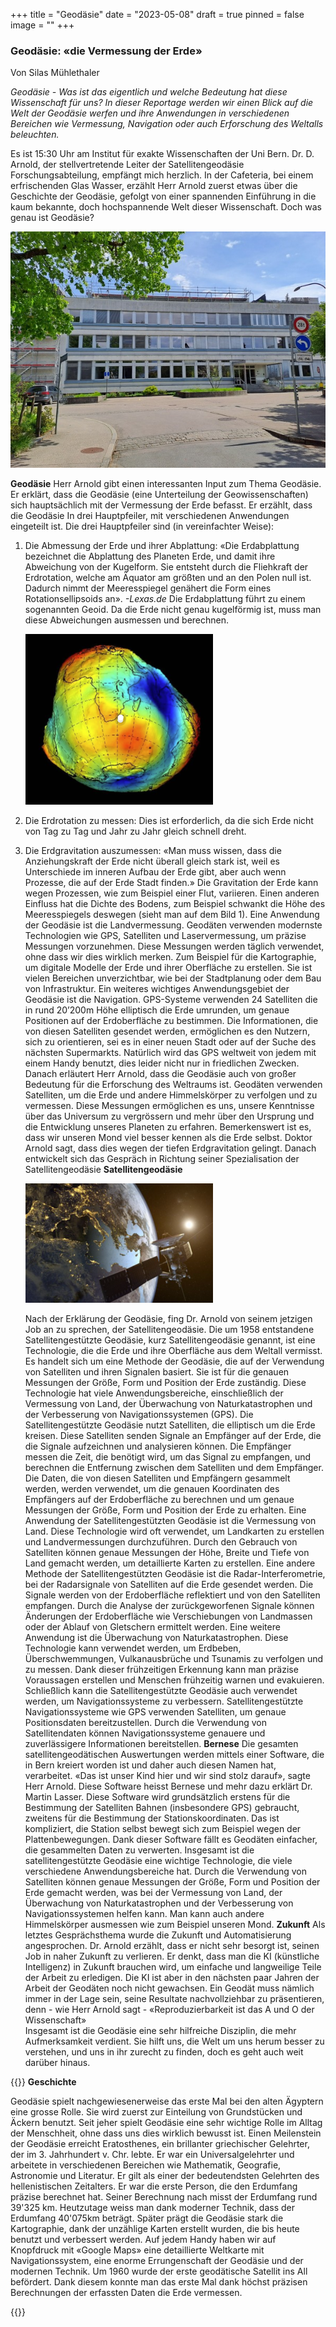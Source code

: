 +++
title = "Geodäsie"
date = "2023-05-08"
draft = true
pinned = false
image = ""
+++
### Geodäsie: «die Vermessung der Erde»

Von Silas Mühlethaler

*Geodäsie - Was ist das eigentlich und welche Bedeutung hat diese Wissenschaft für uns? In dieser Reportage werden wir einen Blick auf die Welt der Geodäsie werfen und ihre Anwendungen in verschiedenen Bereichen wie Vermessung, Navigation oder auch Erforschung des Weltalls beleuchten.*

Es ist 15:30 Uhr am Institut für exakte Wissenschaften der Uni Bern. Dr. D. Arnold, der stellvertretende Leiter der Satellitengeodäsie Forschungsabteilung, empfängt mich herzlich. In der Cafeteria, bei einem erfrischenden Glas Wasser, erzählt Herr Arnold zuerst etwas über die Geschichte der Geodäsie, gefolgt von einer spannenden Einführung in die kaum bekannte, doch hochspannende Welt dieser Wissenschaft. Doch was genau ist Geodäsie? 

![von Silas Mühlethaler](20230505_143854.jpg "Bild 1, Institut für exakte Physik Bern")

**Geodäsie**
 Herr Arnold gibt einen interessanten Input zum Thema Geodäsie. Er erklärt, dass die Geodäsie (eine Unterteilung der Geowissenschaften) sich hauptsächlich mit der Vermessung der Erde befasst. Er erzählt, dass die Geodäsie In drei Hauptpfeiler, mit verschiedenen Anwendungen eingeteilt ist.
Die drei Hauptpfeiler sind (in vereinfachter Weise):

1. Die Abmessung der Erde und ihrer Abplattung: «Die Erdabplattung bezeichnet die Abplattung des Planeten Erde, und damit ihre Abweichung von der Kugelform. Sie entsteht durch die Fliehkraft der Erdrotation, welche am Äquator am größten und an den Polen null ist. Dadurch nimmt der Meeresspiegel genähert die Form eines Rotationsellipsoids an». 
   *\-Lexas.de* 
   Die Erdabplattung führt zu einem sogenannten Geoid. Da die Erde nicht genau kugelförmig ist, muss man diese Abweichungen ausmessen und berechnen.

   ![Von Pinterest ](screenshot-19-.png "Bild 2, Geoid")
2. Die Erdrotation zu messen: Dies ist erforderlich, da die sich Erde nicht von Tag zu Tag und Jahr zu Jahr gleich schnell dreht.
3. Die Erdgravitation auszumessen: «Man muss wissen, dass die Anziehungskraft der Erde nicht überall gleich stark ist, weil es Unterschiede im inneren Aufbau der Erde gibt, aber auch wenn Prozesse, die auf der Erde Stadt finden.» Die Gravitation der Erde kann wegen Prozessen, wie zum Beispiel einer Flut, variieren. Einen anderen Einfluss hat die Dichte des Bodens, zum Beispiel schwankt die Höhe des Meeresspiegels deswegen (sieht man auf dem Bild 1).
   Eine Anwendung der Geodäsie ist die Landvermessung. Geodäten verwenden modernste Technologien wie GPS, Satelliten und Laservermessung, um präzise Messungen vorzunehmen. Diese Messungen werden täglich verwendet, ohne dass wir dies wirklich merken. Zum Beispiel für die Kartographie, um digitale Modelle der Erde und ihrer Oberfläche zu erstellen. Sie ist vielen Bereichen unverzichtbar, wie bei der Stadtplanung oder dem Bau von Infrastruktur. 
   Ein weiteres wichtiges Anwendungsgebiet der Geodäsie ist die Navigation. GPS-Systeme verwenden 24 Satelliten die in rund 20’200m Höhe elliptisch die Erde umrunden, um genaue Positionen auf der Erdoberfläche zu bestimmen. Die Informationen, die von diesen Satelliten gesendet werden, ermöglichen es den Nutzern, sich zu orientieren, sei es in einer neuen Stadt oder auf der Suche des nächsten Supermarkts. Natürlich wird das GPS weltweit von jedem mit einem Handy benutzt, dies leider nicht nur in friedlichen Zwecken. 
   Danach erläutert Herr Arnold, dass die Geodäsie auch von großer Bedeutung für die Erforschung des Weltraums ist. Geodäten verwenden Satelliten, um die Erde und andere Himmelskörper zu verfolgen und zu vermessen. Diese Messungen ermöglichen es uns, unsere Kenntnisse über das Universum zu vergrössern und mehr über den Ursprung und die Entwicklung unseres Planeten zu erfahren. Bemerkenswert ist es, dass wir unseren Mond viel besser kennen als die Erde selbst. Doktor Arnold sagt, dass dies wegen der tiefen Erdgravitation gelingt.
   Danach entwickelt sich das Gespräch in Richtung seiner Spezialisation der Satellitengeodäsie
   **Satellitengeodäsie** 

   ![von Pinterest ](screenshot-18-.png "Bild 3, Satellit vor der Erde")

   Nach der Erklärung der Geodäsie, fing Dr. Arnold von seinem jetzigen Job an zu sprechen, der Satellitengeodäsie. Die um 1958 entstandene Satellitengestützte Geodäsie, kurz Satellitengeodäsie genannt, ist eine Technologie, die die Erde und ihre Oberfläche aus dem Weltall vermisst. Es handelt sich um eine Methode der Geodäsie, die auf der Verwendung von Satelliten und ihren Signalen basiert. Sie ist für die genauen Messungen der Größe, Form und Position der Erde zuständig. Diese Technologie hat viele Anwendungsbereiche, einschließlich der Vermessung von Land, der Überwachung von Naturkatastrophen und der Verbesserung von Navigationssystemen (GPS).
   Die Satellitengestützte Geodäsie nutzt Satelliten, die elliptisch um die Erde kreisen. Diese Satelliten senden Signale an Empfänger auf der Erde, die die Signale aufzeichnen und analysieren können. Die Empfänger messen die Zeit, die benötigt wird, um das Signal zu empfangen, und berechnen die Entfernung zwischen dem Satelliten und dem Empfänger. Die Daten, die von diesen Satelliten und Empfängern gesammelt werden, werden verwendet, um die genauen Koordinaten des Empfängers auf der Erdoberfläche zu berechnen und um genaue Messungen der Größe, Form und Position der Erde zu erhalten. 
   Eine Anwendung der Satellitengestützten Geodäsie ist die Vermessung von Land. Diese Technologie wird oft verwendet, um Landkarten zu erstellen und Landvermessungen durchzuführen. Durch den Gebrauch von Satelliten können genaue Messungen der Höhe, Breite und Tiefe von Land gemacht werden, um detaillierte Karten zu erstellen.
   Eine andere Methode der Satellitengestützten Geodäsie ist die Radar-Interferometrie, bei der Radarsignale von Satelliten auf die Erde gesendet werden. Die Signale werden von der Erdoberfläche reflektiert und von den Satelliten empfangen. Durch die Analyse der zurückgeworfenen Signale können Änderungen der Erdoberfläche wie Verschiebungen von Landmassen oder der Ablauf von Gletschern ermittelt werden. 
   Eine weitere Anwendung ist die Überwachung von Naturkatastrophen. Diese Technologie kann verwendet werden, um Erdbeben, Überschwemmungen, Vulkanausbrüche und Tsunamis zu verfolgen und zu messen. Dank dieser frühzeitigen Erkennung kann man präzise Voraussagen erstellen und Menschen frühzeitig warnen und evakuieren.
   Schließlich kann die Satellitengestützte Geodäsie auch verwendet werden, um Navigationssysteme zu verbessern. Satellitengestützte Navigationssysteme wie GPS verwenden Satelliten, um genaue Positionsdaten bereitzustellen. Durch die Verwendung von Satellitendaten können Navigationssysteme genauere und zuverlässigere Informationen bereitstellen.
   **Bernese**
   Die gesamten satellitengeodätischen Auswertungen werden mittels einer Software, die in Bern kreiert worden ist und daher auch diesen Namen hat, verarbeitet. «Das ist unser Kind hier und wir sind stolz darauf», sagte Herr Arnold. Diese Software heisst Bernese und mehr dazu erklärt Dr. Martin Lasser. Diese Software wird grundsätzlich erstens für die Bestimmung der Satelliten Bahnen (insbesondere GPS) gebraucht, zweitens für die Bestimmung der Stationskoordinaten. Das ist kompliziert, die Station selbst bewegt sich zum Beispiel wegen der Plattenbewegungen. Dank dieser Software fällt es Geodäten einfacher, die gesammelten Daten zu verwerten. 
   Insgesamt ist die satellitengestützte Geodäsie eine wichtige Technologie, die viele verschiedene Anwendungsbereiche hat. Durch die Verwendung von Satelliten können genaue Messungen der Größe, Form und Position der Erde gemacht werden, was bei der Vermessung von Land, der Überwachung von Naturkatastrophen und der Verbesserung von Navigationssystemen helfen kann. Man kann auch andere Himmelskörper ausmessen wie zum Beispiel unseren Mond.
   **Zukunft**
   Als letztes Gesprächsthema wurde die Zukunft und Automatisierung angesprochen. Dr. Arnold erzählt, dass er nicht sehr besorgt ist, seinen Job in naher Zukunft zu verlieren. Er denkt, dass man die KI (künstliche Intelligenz) in Zukunft brauchen wird, um einfache und langweilige Teile der Arbeit zu erledigen. Die KI ist aber in den nächsten paar Jahren der Arbeit der Geodäten noch nicht gewachsen. Ein Geodät muss nämlich immer in der Lage sein, seine Resultate nachvollziehbar zu präsentieren,  denn - wie Herr Arnold sagt - «Reproduzierbarkeit ist das A und O der Wissenschaft»\
   Insgesamt ist die Geodäsie eine sehr hilfreiche Disziplin, die mehr Aufmerksamkeit verdient.  Sie hilft uns, die Welt um uns herum besser zu verstehen, und uns in ihr zurecht zu finden, doch es geht auch weit darüber hinaus.

{{<box>}}
 **Geschichte**

   Geodäsie spielt nachgewiesenerweise das erste Mal bei den alten Ägyptern eine grosse Rolle. Sie wird zuerst zur Einteilung von Grundstücken und Äckern benutzt. Seit jeher spielt Geodäsie eine sehr wichtige Rolle im Alltag der Menschheit, ohne dass uns dies wirklich bewusst ist.
   Einen Meilenstein der Geodäsie erreicht Eratosthenes, ein brillanter griechischer Gelehrter, der im 3. Jahrhundert v. Chr. lebte. Er war ein Universalgelehrter und arbeitete in verschiedenen Bereichen wie Mathematik, Geografie, Astronomie und Literatur. Er gilt als einer der bedeutendsten Gelehrten des hellenistischen Zeitalters. Er war die erste Person, die den Erdumfang präzise berechnet hat. Seiner Berechnung nach misst der Erdumfang rund 39'325 km. Heutzutage weiss man dank moderner Technik, dass der Erdumfang 40'075km beträgt.
   Später prägt die Geodäsie stark die Kartographie, dank der unzählige Karten erstellt wurden, die bis heute benutzt und verbessert werden. Auf jedem Handy haben wir auf Knopfdruck mit «Google Maps» eine detaillierte Weltkarte mit Navigationssystem, eine enorme Errungenschaft der Geodäsie und der modernen Technik.
   Um 1960 wurde der erste geodätische Satellit ins All befördert. Dank diesem konnte man das erste Mal dank höchst präzisen Berechnungen der erfassten Daten die Erde vermessen.

{{</box>}}